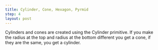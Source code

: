 ```yaml
---
title: Cylinder, Cone, Hexagon, Pyrmid
step: 4
layout: post
---
```


Cylinders and cones are created using the Cylinder primitive. If you make the radius at the top and radius at the bottom different you get a cone, if they are the same, you get a cylinder.

<script src="https://gist.github.com/madhephaestus/b6ebfe4bb8210bb61c8a.js"></script>
